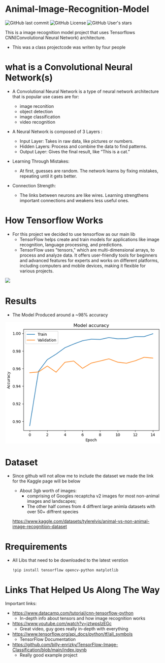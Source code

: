 # Animal-Image-Recognition-Model

![GitHub last commit](https://img.shields.io/github/last-commit/Elvis-Not-Presley-One/Animal-Image-Recognition-Model?style=flat-square&logo=github&color=yellow)
![GitHub License](https://img.shields.io/github/license/Elvis-Not-Presley-One/Animal-Image-Recognition-Model%20?style=flat-square&logo=github)
![GitHub User's stars](https://img.shields.io/github/stars/Elvis-Not-Presley-One?style=flat-square&logo=github&logoSize=auto&color=pink)

This is a image recognition model project that uses Tensorflows CNN(Convolutional Neural Network) architecture. 
 - This was a class projectcode was writen by four people 

# what is a Convolutional Neural Network(s) 
- A Convolutional Neural Network is a type of neural network architecture that is popular use cases are for:
  -  image reconition
  -  object detection
  -  image classification
  -  video recognition
 
 - A Neural Network is composed of 3 Layers : 
    - Input Layer: Takes in raw data, like pictures or numbers. 
    - Hidden Layers: Process and combine the data to find patterns.
    - Output Layer: Gives the final result, like “This is a cat.” 

 - Learning Through Mistakes:
     - At first, guesses are random. The network learns by fixing mistakes, repeating until it gets better.
 - Connection Strength:
     - The links between neurons are like wires. Learning strengthens important connections and weakens less useful ones.


  # How Tensorflow Works 
  -  For this project we decided to use tensorflow as our main lib 
     -  TensorFlow helps create and train models for applications like image recognition, language processing, and predictions.
     - TensorFlow uses "tensors," which are multi-dimensional arrays, to process and analyze data. It offers user-friendly tools for beginners and advanced features for experts and works on different platforms, including computers and mobile devices, making it flexible for various projects.
   
       
   ![](https://miro.medium.com/v2/resize:fit:720/format:webp/1*CnNorCR4Zdq7pVchdsRGyw.png)



# Results
- The Model Produced around a ~98% accuracy
  
![](https://github.com/Elvis-Not-Presley-One/Animal-Image-Recognition-Model/blob/main/ss.png)

# Dataset
- Since github will not allow me to include the dataset we made the link for the Kaggle page will be below
  - About 3gb worth of images:
    - comprising of Googles recaptcha v2 images for most non-animal images and landscapes;
    - The other half comes from 4 diffrent large animla datasets with over 50+ diffrent species
      
  https://www.kaggle.com/datasets/tylerelvis/animal-vs-non-animal-image-recognition-dataset

      
# Rrequirements
- All Libs that need to be downloaded to the latest verstion
  
    ```!pip install tensorflow opencv-python matplotlib```


# Links That Helped Us Along The Way 
Important links:
-	https://www.datacamp.com/tutorial/cnn-tensorflow-python
    -	In-depth info about tensors and how image recognition works 
- https://www.youtube.com/watch?v=jztwpsIzEGc
    -	Great video, guy goes really in-depth with everything 
-	https://www.tensorflow.org/api_docs/python/tf/all_symbols
    -	TensorFlow Documentation 
-	https://github.com/billy-enrizky/TensorFlow-Image-Classification/blob/main/index.ipynb
    -	Really good example project 


